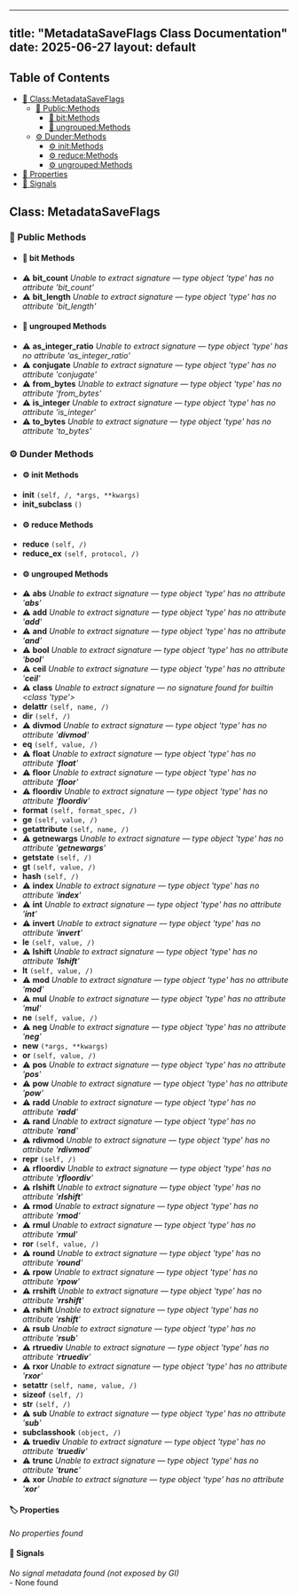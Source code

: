 <!-- Formatted by A³BS formatter.py -->
<!-- Generated by A³BS document.py -->
---
title: "MetadataSaveFlags Class Documentation"
date: 2025-06-27
layout: default
---

## Table of Contents
- [🔧 Class:MetadataSaveFlags](#class-metadatasaveflags)
  - [ 🔹 Public:Methods](#public-methods)
    - [ 🔹 bit:Methods](#bit-methods)
    - [ 🔹 ungrouped:Methods](#ungrouped-methods)
  - [ ⚙ Dunder:Methods](#dunder-methods)
    - [ ⚙ init:Methods](#init-methods)
    - [ ⚙ reduce:Methods](#reduce-methods)
    - [ ⚙ ungrouped:Methods](#ungrouped-methods)
- [🔧 Properties](#properties-)
- [🔧 Signals](#signals-)
## Class: MetadataSaveFlags
### 🔹 Public Methods
<a name="public-methods"></a>
- #### 🔹 bit Methods
<a name="bit-methods"></a>
  - ⚠️ **bit_count** _Unable to extract signature — type object 'type' has no attribute 'bit_count'_<br>
  - ⚠️ **bit_length** _Unable to extract signature — type object 'type' has no attribute 'bit_length'_<br>
- #### 🔹 ungrouped Methods
<a name="ungrouped-methods"></a>
  - ⚠️ **as_integer_ratio** _Unable to extract signature — type object 'type' has no attribute 'as_integer_ratio'_<br>
  - ⚠️ **conjugate** _Unable to extract signature — type object 'type' has no attribute 'conjugate'_<br>
  - ⚠️ **from_bytes** _Unable to extract signature — type object 'type' has no attribute 'from_bytes'_<br>
  - ⚠️ **is_integer** _Unable to extract signature — type object 'type' has no attribute 'is_integer'_<br>
  - ⚠️ **to_bytes** _Unable to extract signature — type object 'type' has no attribute 'to_bytes'_<br>
### ⚙ Dunder Methods
<a name="dunder-methods"></a>
- #### ⚙ init Methods
<a name="init-methods"></a>
  - **__init__** `(self, /, *args, **kwargs)`<br>
  - **__init_subclass__** `()`<br>
- #### ⚙ reduce Methods
<a name="reduce-methods"></a>
  - **__reduce__** `(self, /)`<br>
  - **__reduce_ex__** `(self, protocol, /)`<br>
- #### ⚙ ungrouped Methods
<a name="ungrouped-methods"></a>
  - ⚠️ **__abs__** _Unable to extract signature — type object 'type' has no attribute '__abs__'_<br>
  - ⚠️ **__add__** _Unable to extract signature — type object 'type' has no attribute '__add__'_<br>
  - ⚠️ **__and__** _Unable to extract signature — type object 'type' has no attribute '__and__'_<br>
  - ⚠️ **__bool__** _Unable to extract signature — type object 'type' has no attribute '__bool__'_<br>
  - ⚠️ **__ceil__** _Unable to extract signature — type object 'type' has no attribute '__ceil__'_<br>
  - ⚠️ **__class__** _Unable to extract signature — no signature found for builtin <class 'type'>_<br>
  - **__delattr__** `(self, name, /)`<br>
  - **__dir__** `(self, /)`<br>
  - ⚠️ **__divmod__** _Unable to extract signature — type object 'type' has no attribute '__divmod__'_<br>
  - **__eq__** `(self, value, /)`<br>
  - ⚠️ **__float__** _Unable to extract signature — type object 'type' has no attribute '__float__'_<br>
  - ⚠️ **__floor__** _Unable to extract signature — type object 'type' has no attribute '__floor__'_<br>
  - ⚠️ **__floordiv__** _Unable to extract signature — type object 'type' has no attribute '__floordiv__'_<br>
  - **__format__** `(self, format_spec, /)`<br>
  - **__ge__** `(self, value, /)`<br>
  - **__getattribute__** `(self, name, /)`<br>
  - ⚠️ **__getnewargs__** _Unable to extract signature — type object 'type' has no attribute '__getnewargs__'_<br>
  - **__getstate__** `(self, /)`<br>
  - **__gt__** `(self, value, /)`<br>
  - **__hash__** `(self, /)`<br>
  - ⚠️ **__index__** _Unable to extract signature — type object 'type' has no attribute '__index__'_<br>
  - ⚠️ **__int__** _Unable to extract signature — type object 'type' has no attribute '__int__'_<br>
  - ⚠️ **__invert__** _Unable to extract signature — type object 'type' has no attribute '__invert__'_<br>
  - **__le__** `(self, value, /)`<br>
  - ⚠️ **__lshift__** _Unable to extract signature — type object 'type' has no attribute '__lshift__'_<br>
  - **__lt__** `(self, value, /)`<br>
  - ⚠️ **__mod__** _Unable to extract signature — type object 'type' has no attribute '__mod__'_<br>
  - ⚠️ **__mul__** _Unable to extract signature — type object 'type' has no attribute '__mul__'_<br>
  - **__ne__** `(self, value, /)`<br>
  - ⚠️ **__neg__** _Unable to extract signature — type object 'type' has no attribute '__neg__'_<br>
  - **__new__** `(*args, **kwargs)`<br>
  - **__or__** `(self, value, /)`<br>
  - ⚠️ **__pos__** _Unable to extract signature — type object 'type' has no attribute '__pos__'_<br>
  - ⚠️ **__pow__** _Unable to extract signature — type object 'type' has no attribute '__pow__'_<br>
  - ⚠️ **__radd__** _Unable to extract signature — type object 'type' has no attribute '__radd__'_<br>
  - ⚠️ **__rand__** _Unable to extract signature — type object 'type' has no attribute '__rand__'_<br>
  - ⚠️ **__rdivmod__** _Unable to extract signature — type object 'type' has no attribute '__rdivmod__'_<br>
  - **__repr__** `(self, /)`<br>
  - ⚠️ **__rfloordiv__** _Unable to extract signature — type object 'type' has no attribute '__rfloordiv__'_<br>
  - ⚠️ **__rlshift__** _Unable to extract signature — type object 'type' has no attribute '__rlshift__'_<br>
  - ⚠️ **__rmod__** _Unable to extract signature — type object 'type' has no attribute '__rmod__'_<br>
  - ⚠️ **__rmul__** _Unable to extract signature — type object 'type' has no attribute '__rmul__'_<br>
  - **__ror__** `(self, value, /)`<br>
  - ⚠️ **__round__** _Unable to extract signature — type object 'type' has no attribute '__round__'_<br>
  - ⚠️ **__rpow__** _Unable to extract signature — type object 'type' has no attribute '__rpow__'_<br>
  - ⚠️ **__rrshift__** _Unable to extract signature — type object 'type' has no attribute '__rrshift__'_<br>
  - ⚠️ **__rshift__** _Unable to extract signature — type object 'type' has no attribute '__rshift__'_<br>
  - ⚠️ **__rsub__** _Unable to extract signature — type object 'type' has no attribute '__rsub__'_<br>
  - ⚠️ **__rtruediv__** _Unable to extract signature — type object 'type' has no attribute '__rtruediv__'_<br>
  - ⚠️ **__rxor__** _Unable to extract signature — type object 'type' has no attribute '__rxor__'_<br>
  - **__setattr__** `(self, name, value, /)`<br>
  - **__sizeof__** `(self, /)`<br>
  - **__str__** `(self, /)`<br>
  - ⚠️ **__sub__** _Unable to extract signature — type object 'type' has no attribute '__sub__'_<br>
  - **__subclasshook__** `(object, /)`<br>
  - ⚠️ **__truediv__** _Unable to extract signature — type object 'type' has no attribute '__truediv__'_<br>
  - ⚠️ **__trunc__** _Unable to extract signature — type object 'type' has no attribute '__trunc__'_<br>
  - ⚠️ **__xor__** _Unable to extract signature — type object 'type' has no attribute '__xor__'_<br>
#### 🏷️ Properties
<a name="properties-"></a>
_No properties found_
<br>
#### 📣 Signals
<a name="signals-"></a>
_No signal metadata found (not exposed by GI)_
<br>- None found
<br>